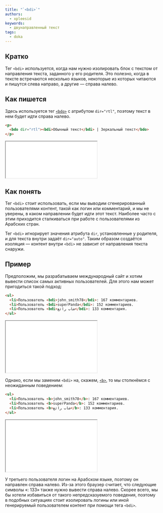 ```yaml
---
title: "`<bdi>`"
authors:
  - xpleesid
keywords:
  - двунаправленный текст
tags:
  - doka
---
```


## Кратко

Тег `<bdi>` используется, когда нам нужно изолировать блок с текстом от направления текста, заданного у его родителя. Это полезно, когда в тексте встречаются несколько языков, некоторые из которых читаются и пишутся слева направо, а другие — справа налево.

## Как пишется

Здесь используется тег [`<bdo>`](/html/bdo) с атрибутом `dir="rtl"`, поэтому текст в нем будет идти справа налево.

```html
<p>
  <bdo dir="rtl"><bdi>Обычный текст</bdi> | Зеркальный текст</bdo>
</p>
```

<iframe title="Базовый пример" src="demos/basic/" height="120"></iframe>

## Как понять

Тег `<bdi>` стоит использовать, если мы выводим сгенерированный пользователями контент, такой как логин или комментарий, и мы не уверены, в каком направлении будет идти этот текст. Наиболее часто с этим приходится сталкиваться при работе с пользователями из Арабских стран.

Тег `<bdi>` игнорирует значения атрибута `dir`, установленные у родителя, и для текста внутри задаёт `dir="auto"`. Таким образом создаётся изоляция — контент внутри `<bdi>` не зависит от направления текста снаружи.

## Пример

Предположим, мы разрабатываем международный сайт и хотим вывести список самых активных пользователей. Для этого нам может пригодиться такой подход:

```html
<ul>
  <li>Пользователь <bdi>john_smith78</bdi>: 167 комментариев.
  <li>Пользователь <bdi>superPanda</bdi>: 152 комментариев.
  <li>Пользователь <bdi>شاب رائع</bdi>: 133 комментария.
</ul>
```

<iframe title="Список пользователей с <bdi>" src="demos/userlist-bdi/" height="170"></iframe>

Однако, если мы заменим `<bdi>` на, скажем, [`<b>`](/html/b), то мы столкнёмся с неожиданным поведением:

```html
<ul>
  <li>Пользователь <b>john_smith78</b>: 167 комментариев.
  <li>Пользователь <b>superPanda</b>: 152 комментариев.
  <li>Пользователь <b>شاب رائع</b>: 133 комментария.
</ul>
```

<iframe title="Список пользователей с <b>" src="demos/userlist-b/" height="170"></iframe>

У третьего пользователя логин на Арабском языке, поэтому он направлен справа налево. Из-за этого браузер считает, что следующие символы «‎: 133»‎‎ также нужно вывести справа налево. Скорее всего, мы бы хотели избавиться от такого непредсказуемого поведения, поэтому в подобных ситуациях стоит изолировать логины или иной генерируемый пользователем контент при помощи тега `<bdi>`.
